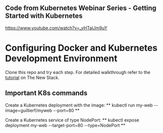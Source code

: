 ## Code from Kubernetes Webinar Series - Getting Started with Kubernetes
https://www.youtube.com/watch?v=_vHTaIJm9uY


# Configuring Docker and Kubernetes Development Environment
Clone this repo and try each step. For detailed walkthrough refer to the [tutorial](http://thenewstack.io/tutorial-configuring-ultimate-development-environment-kubernetes/) on The New Stack.

## Important K8s commands

Create a Kubernetes deployment with the image:
** kubectl run my-web --image=guillierf/myweb --port=80 **

Create a Kubernetes service of type NodePort:
** kubectl expose deployment my-web --target-port=80 --type=NodePort **
